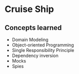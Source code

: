 # Cruise Ship

## Concepts learned

- Domain Modeling
- Object-oriented Programming
- Single Responsibility Principle
- Dependency inversion
- Mocks
- Spies

